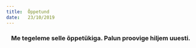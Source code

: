 ```yaml
---
title:  Õppetund
date:   23/10/2019
---
```


### <center>Me tegeleme selle õppetükiga. Palun proovige hiljem uuesti.</center>